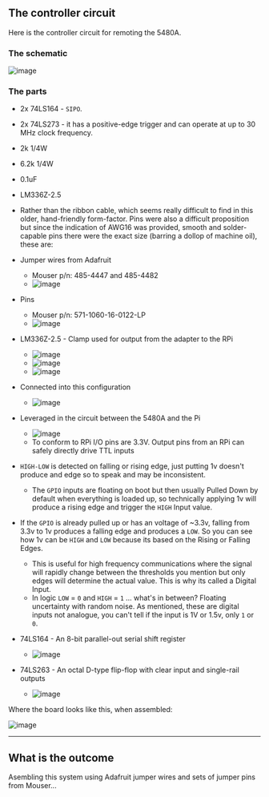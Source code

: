 ## The controller circuit

Here is the controller circuit for remoting the 5480A.

### The schematic

![image](/images/controller-host.png)

### The parts

* 2x 74LS164 -  `SIPO`.
* 2x 74LS273 - it has a positive-edge trigger and can operate at up to 30 MHz clock frequency.
* 2k 1/4W
* 6.2k 1/4W
* 0.1uF 
* LM336Z-2.5
* Rather than the ribbon cable, which seems really difficult to find in this older, hand-friendly form-factor. Pins were also a difficult proposition but since the indication of AWG16 was provided, smooth and solder-capable pins there were the exact size (barring a dollop of machine oil), these are: 

* Jumper wires from Adafruit
    - Mouser p/n: 485-4447 and 485-4482
    - ![image](/controller/images/jumper-wires.png)
* Pins 
    - Mouser p/n:  571-1060-16-0122-LP
    - ![image](/controller/images/16z-pin.png)
* LM336Z-2.5 - Clamp used for output from the adapter to the RPi
    - ![image](/controller/images/lm336z-kon.png)
    - ![image](/controller/images/LM336-pins.png)
    - ![image](/controller/images/lm336-hookup.png)
* Connected into this configuration
    - ![image](/controller/images/lm366-power-setup.png)
* Leveraged in the circuit between the 5480A and the Pi
    - ![image](/controller/images/lm366-circuit-place.png)
    - To conform to RPi I/O pins are 3.3V. Output pins from an RPi can safely directly drive TTL inputs
* `HIGH-LOW` is detected on falling or rising edge, just putting 1v doesn't produce and edge so to speak and may be inconsistent.
    - The `GPIO` inputs are floating on boot but then usually Pulled Down by default when everything is loaded up, so technically applying 1v will produce a rising edge and trigger the `HIGH` Input value.
* If the `GPIO` is already pulled up or has an voltage of ~3.3v, falling from 3.3v to 1v produces a falling edge and produces a `LOW`. So you can see how 1v can be `HIGH` and `LOW` because its based on the Rising or Falling Edges.
    - This is useful for high frequency communications where the signal will rapidly change between the thresholds you mention but only edges will determine the actual value. This is why its called a Digital Input.
    - In logic `LOW` = `0` and `HIGH` = `1` ... what's in between? Floating uncertainty with random noise. As mentioned, these are digital inputs not analogue, you can't tell if the input is 1V or 1.5v, only `1` or `0`.
* 74LS164 - An 8-bit parallel-out serial shift register
    - ![image](/images/74164.jpg)
* 74LS263 - An octal D-type flip-flop with clear input and single-rail outputs
    - ![image](/images/74273.jpg)

Where the board looks like this, when assembled:

![image](/images/controller.jpg)

-----

## What is the outcome

Asembling this system using Adafruit jumper wires and sets of jumper pins from Mouser...